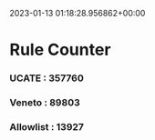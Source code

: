 2023-01-13 01:18:28.956862+00:00
# Rule Counter 
 ### UCATE : 357760

 ### Veneto : 89803

 ### Allowlist : 13927